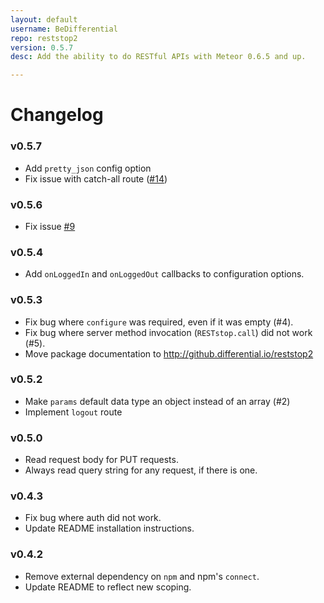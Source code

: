 ```yaml
---
layout: default
username: BeDifferential
repo: reststop2
version: 0.5.7
desc: Add the ability to do RESTful APIs with Meteor 0.6.5 and up.

---
```

# Changelog

### v0.5.7

* Add `pretty_json` config option
* Fix issue with catch-all route ([#14](https://github.com/BeDifferential/reststop2/issues/14))

### v0.5.6

* Fix issue [#9](https://github.com/BeDifferential/reststop2/pull/9)

### v0.5.4

* Add `onLoggedIn` and `onLoggedOut` callbacks to configuration options.

### v0.5.3

* Fix bug where `configure` was required, even if it was empty (#4).
* Fix bug where server method invocation (`RESTstop.call`) did not work (#5).
* Move package documentation to http://github.differential.io/reststop2

### v0.5.2

* Make `params` default data type an object instead of an array (#2)
* Implement `logout` route

### v0.5.0

* Read request body for PUT requests.
* Always read query string for any request, if there is one.

### v0.4.3

* Fix bug where auth did not work.
* Update README installation instructions.

### v0.4.2

* Remove external dependency on `npm` and npm's `connect`.
* Update README to reflect new scoping.
